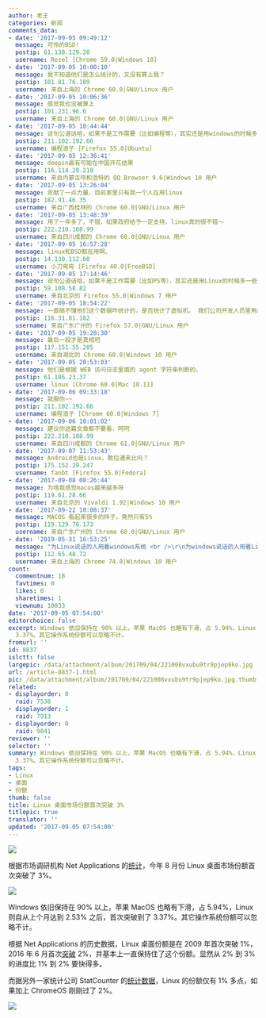 ```yaml
---
author: 老王
categories: 新闻
comments_data:
- date: '2017-09-05 09:49:12'
  message: 可怜的BSD!
  postip: 61.138.129.20
  username: Resel [Chrome 59.0|Windows 10]
- date: '2017-09-05 10:00:10'
  message: 我不知道他们是怎么统计的，又没有算上我？
  postip: 101.81.76.109
  username: 来自上海的 Chrome 60.0|GNU/Linux 用户
- date: '2017-09-05 10:06:36'
  message: 感觉我也没被算上
  postip: 101.231.96.6
  username: 来自上海的 Chrome 60.0|GNU/Linux 用户
- date: '2017-09-05 10:44:44'
  message: 说句公道话哈，如果不是工作需要（比如编程等），其实还是用windows的时候多一些。从软件支持方面来说，还是windows上软件支持较多，游戏类就不说了，各种玩家几乎都是在windows上玩；各大银行的网银主要还是支持windows，支持linux的极少。从人群方面来说，除了软件行业的人用于工作之外，其他人用linux的很少，比如父母年纪的中老年人，主要用电脑看电视剧、电影啥的，再专业一点看看股票、期货啥的，这类软件还是在windows上操作简单些。所以说，windows的使用人群很庞大，linux一时是超过不了windows的，起码在中国是这样的。
  postip: 211.102.192.66
  username: 编程浪子 [Firefox 55.0|Ubuntu]
- date: '2017-09-05 12:36:41'
  message: deepin最有可能在中国开花结果
  postip: 116.114.29.210
  username: 来自内蒙古呼和浩特的 QQ Browser 9.6|Windows 10 用户
- date: '2017-09-05 13:26:04'
  message: 贡献了一点力量，目前家里只有我一个人在用linux
  postip: 182.91.46.35
  username: 来自广西桂林的 Chrome 60.0|GNU/Linux 用户
- date: '2017-09-05 13:48:39'
  message: 用了一年多了，不错，如果政府给予一定支持，linux真的很不错～
  postip: 222.210.108.99
  username: 来自四川成都的 Chrome 60.0|GNU/Linux 用户
- date: '2017-09-05 16:57:28'
  message: linux和BSD都在用啊。
  postip: 14.130.112.60
  username: 小刀弯弯 [Firefox 40.0|FreeBSD]
- date: '2017-09-05 17:14:46'
  message: 说句公道话哈，如果不是工作需要（比如PS等），其实还是用Linux的时候多一些，从软件支持方面来说，linux下的开源软件已经足够办公、美术设计等，游戏类就不说了，一个steam打败了无数盗版exe游戏，看看steam上越来越多支持linux的游戏，G胖万岁，各大网银都可以手机解决，网上购物有短信接收验证码就够了。中老年人不想被各种全家桶逼疯天天麻烦子女的话，还是linux省事。所有说linux的潜力很大，但是中国人惯性很大，不愿意做出头鸟，不愿意宣传个性，所以linux一时是超过不了windows的，起码在中国是这样的。
  postip: 59.108.58.82
  username: 来自北京的 Firefox 55.0|Windows 7 用户
- date: '2017-09-05 18:54:22'
  message: 一直搞不懂他们这个数据咋统计的，是否统计了虚拟机。 我们公司开发人员里用虚拟机装ubuntu的好多人，不知道算上了不，不过算上的话，市场份额可能加起来大于100%了。。。
  postip: 116.31.81.182
  username: 来自广东广州的 Firefox 57.0|GNU/Linux 用户
- date: '2017-09-05 19:28:30'
  message: 最后一段才是真相吧
  postip: 117.151.55.205
  username: 来自湖北的 Chrome 60.0|Windows 10 用户
- date: '2017-09-05 20:53:03'
  message: 他们是根据 WEB 访问日志里面的 agent 字符串判断的。
  postip: 61.186.23.37
  username: linux [Chrome 60.0|Mac 10.11]
- date: '2017-09-06 09:33:18'
  message: 就服你~~
  postip: 211.102.192.66
  username: 编程浪子 [Chrome 60.0|Windows 7]
- date: '2017-09-06 10:01:02'
  message: 建议你这篇文章都不要看，呵呵
  postip: 222.210.108.99
  username: 来自四川成都的 Chrome 61.0|GNU/Linux 用户
- date: '2017-09-07 11:53:43'
  message: Android也是Linux，敢拉通来比吗？
  postip: 175.152.29.247
  username: fanbt [Firefox 55.0|Fedora]
- date: '2017-09-08 08:26:44'
  message: 为啥我感觉macos越来越多呀
  postip: 119.61.28.66
  username: 来自北京的 Vivaldi 1.92|Windows 10 用户
- date: '2017-09-22 10:08:37'
  message: MACOS 看起来很多的样子，竟然只有5%
  postip: 119.129.70.173
  username: 来自广东广州的 Chrome 60.0|GNU/Linux 用户
- date: '2019-05-31 16:53:25'
  message: "为Linux说话的人用着windows系统 <br />\r\n为windows说话的人用着Linux系统"
  postip: 112.65.48.72
  username: 来自上海的 Chrome 74.0|Windows 10 用户
count:
  commentnum: 18
  favtimes: 0
  likes: 0
  sharetimes: 1
  viewnum: 10033
date: '2017-09-05 07:54:00'
editorchoice: false
excerpt: Windows 依旧保持在 90% 以上，苹果 MacOS 也略有下滑，占 5.94%，Linux 则自从上个月达到 2.53% 之后，首次突破到了
  3.37%。其它操作系统份额可以忽略不计。
fromurl: ''
id: 8837
islctt: false
largepic: /data/attachment/album/201709/04/221008vxubu9tr9pjep9ko.jpg
url: /article-8837-1.html
pic: /data/attachment/album/201709/04/221008vxubu9tr9pjep9ko.jpg.thumb.jpg
related:
- displayorder: 0
  raid: 7538
- displayorder: 1
  raid: 7913
- displayorder: 0
  raid: 9041
reviewer: ''
selector: ''
summary: Windows 依旧保持在 90% 以上，苹果 MacOS 也略有下滑，占 5.94%，Linux 则自从上个月达到 2.53% 之后，首次突破到了
  3.37%。其它操作系统份额可以忽略不计。
tags:
- Linux
- 桌面
- 份额
thumb: false
title: Linux 桌面市场份额首次突破 3%
titlepic: true
translator: ''
updated: '2017-09-05 07:54:00'
---
```


![](/data/attachment/album/201709/04/221008vxubu9tr9pjep9ko.jpg)


根据市场调研机构 Net Applications 的[统计](https://www.netmarketshare.com/operating-system-market-share.aspx?qprid=9&qpcustomb=0)，今年 8 月份 Linux 桌面市场份额首次突破了 3%。


![](/data/attachment/album/201709/04/215918k5022z02bxz9xh0e.jpg)


Windows 依旧保持在 90% 以上，苹果 MacOS 也略有下滑，占 5.94%，Linux 则自从上个月达到 2.53% 之后，首次突破到了 3.37%。其它操作系统份额可以忽略不计。


根据 Net Applications 的历史数据，Linux 桌面份额是在 2009 年首次突破 1%，2016 年 6 月首次[突破](http://www.solidot.org/story?sid=50178) 2%，并基本上一直保持住了这个份额。显然从 2% 到 3% 的进度比 1% 到 2% 要快得多。


而据另外一家统计公司 StatCounter 的[统计数据](http://gs.statcounter.com/os-market-share/desktop/worldwide/)，Linux 的份额仅有 1% 多点，如果加上 ChromeOS 刚刚过了 2%。


![](/data/attachment/album/201709/04/220550gvwr434m3avb473u.jpg)